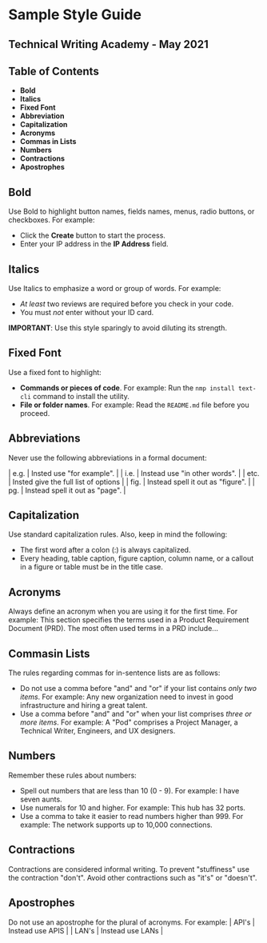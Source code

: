 # Sample Style Guide

## Technical Writing Academy - May 2021

## Table of Contents

* __Bold__
* __Italics__
* __Fixed Font__
* __Abbreviation__
* __Capitalization__
* __Acronyms__
* __Commas in Lists__
* __Numbers__
* __Contractions__
* __Apostrophes__

## Bold

Use Bold to highlight button names, fields names, menus, radio buttons, or checkboxes. For example:

* Click the **Create** button to start the process.
* Enter your IP address in the **IP Address** field.

## Italics

Use Italics to emphasize a word or group of words. For example:
* *At least* two reviews are required before you check in your code.
* You must *not* enter without your ID card.

**IMPORTANT**: Use this style sparingly to avoid diluting its strength.

## Fixed Font

Use a fixed font to highlight:
* **Commands or pieces of code**. For example:
    Run the `nmp install text-cli` command to install the utility.
* **File or folder names**. For example:
    Read the `README.md` file before you proceed.

## Abbreviations

Never use the following abbreviations in a formal document:

| e.g. | Insted use "for example". |
| i.e. | Instead use "in other words". |
|   etc.    |   Insted give the full list of options    |
|   fig.    |   Instead spell it out as "figure".       |
|   pg.     |   Instead spell it out as "page".         |

## Capitalization

Use standard capitalization rules. Also, keep in mind the following:
* The first word after a colon (:) is always capitalized.
* Every heading, table caption, figure caption, column name, or a callout in a figure or table must be in the title case.

## Acronyms

Always define an acronym when you are using it for the first time.
For example: This section specifies the terms used in a Product Requirement Document (PRD).
The most often used terms in a PRD include...

## Commasin Lists

The rules regarding commas for in-sentence lists are as follows:
* Do not use a comma before "and" and "or" if your list contains *only two items*. For example: Any new organization need to invest in good infrastructure and hiring a great talent.
* Use a comma before "and" and "or" when your list comprises *three or more items*. For example: A "Pod" comprises a Project Manager, a Technical Writer, Engineers, and UX designers.

## Numbers

Remember these rules about numbers:
* Spell out numbers that are less than 10 (0 - 9). For example: I have seven aunts.
* Use numerals for 10 and higher.
    For example: This hub has 32 ports.
* Use a comma to take it easier to read numbers higher than 999.
    For example: The network supports up to 10,000 connections.

## Contractions

Contractions are considered informal writing. To prevent "stuffiness" use the contraction "don't". Avoid other contractions such as "it's" or "doesn't".

## Apostrophes

Do not use an apostrophe for the plural of acronyms. For example:
|  API's    |   Instead use APIS    |
|   LAN's   |   Instead use LANs    |
